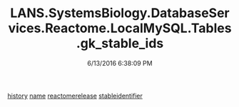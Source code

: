﻿---
title: LANS.SystemsBiology.DatabaseServices.Reactome.LocalMySQL.Tables.gk_stable_ids
date: 6/13/2016 6:38:09 PM
---

[history](T-LANS.SystemsBiology.DatabaseServices.Reactome.LocalMySQL.Tables.gk_stable_ids.history.html)
[name](T-LANS.SystemsBiology.DatabaseServices.Reactome.LocalMySQL.Tables.gk_stable_ids.name.html)
[reactomerelease](T-LANS.SystemsBiology.DatabaseServices.Reactome.LocalMySQL.Tables.gk_stable_ids.reactomerelease.html)
[stableidentifier](T-LANS.SystemsBiology.DatabaseServices.Reactome.LocalMySQL.Tables.gk_stable_ids.stableidentifier.html)
